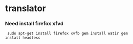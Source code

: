 # translator

### Need install firefox xfvd


<code> sudo apt-get install firefox xvfb 
gem install watir
gem install headless
<code>
